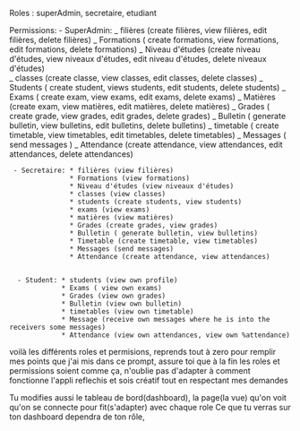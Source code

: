 Roles : superAdmin, secretaire, etudiant

Permissions: - SuperAdmin: _ filières (create filières, view filières, edit filières, delete filières)
_ Formations ( create formations, view formations, edit formations, delete formations)
_ Niveau d'études (create niveau d'études, view niveaux d'études, edit niveau d'études, delete niveaux d'études)  
 _ classes (create classe, view classes, edit classes, delete classes)
_ Students ( create student, views students, edit students, delete students)
_ Exams ( create exam, view exams, edit exams, delete exams)
_ Matières (create exam, view matières, edit matières, delete matières)
_ Grades ( create grade, view grades, edit grades, delete grades)
_ Bulletin ( generate bulletin, view bulletins, edit bulletins, delete bulletins)
_ timetable ( create timetable, view timetables, edit timetables, delete timetables)
_ Messages ( send messages )
_ Attendance (create attendance, view attendances, edit attendances, delete attendances)

     - Secretaire: * filières (view filières)
                   * Formations (view formations)
                   * Niveau d'études (view niveaux d'études)
                   * classes (view classes)
                   * students (create students, view students)
                   * exams (view exams)
                   * matières (view matières)
                   * Grades (create grades, view grades)
                   * Bulletin ( generate bulletin, view bulletins)
                   * Timetable (create timetable, view timetables)
                   * Messages (send messages)
                   * Attendance (create attendance, view attendances)


      - Student: * students (view own profile)
                 * Exams ( view own exams)
                 * Grades (view own grades)
                 * Bulletin (view own bulletin)
                 * timetables (view own timetable)
                 * Message (receive own messages where he is into the receivers some messages)
                 * Attendance (view own attendances, view own %attendance)

voilà les différents roles et permisions, reprends tout à zero pour remplir mes points que j'ai mis dans ce prompt, assure toi que à la fin les roles et permissions soient comme ça, n'oublie pas d'adapter à comment fonctionne l'appli reflechis et sois créatif tout en respectant mes demandes

Tu modifies aussi le tableau de bord(dashboard), la page(la vue) qu'on voit qu'on se connecte pour fit(s'adapter) avec chaque role
Ce que tu verras sur ton dashboard dependra de ton rôle,
